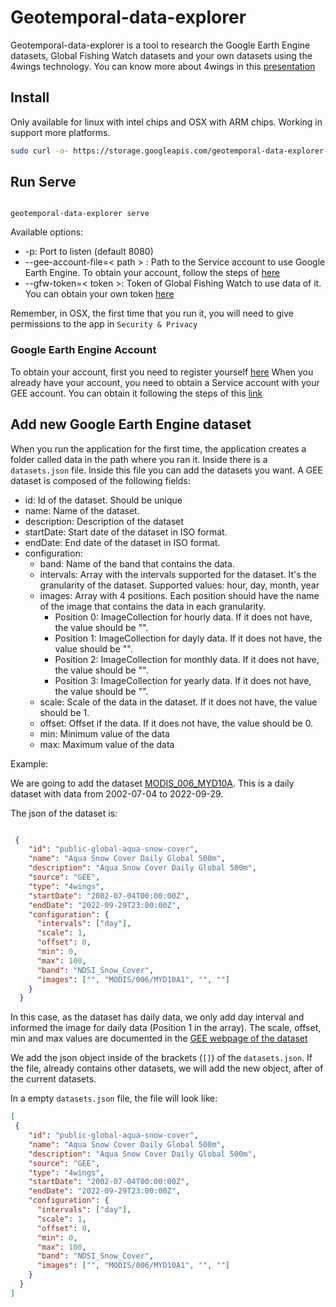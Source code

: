 # Geotemporal-data-explorer

Geotemporal-data-explorer is a tool to research the Google Earth Engine datasets, Global Fishing Watch datasets and your own datasets using the 4wings technology. You can know more about 4wings in this [presentation](https://docs.google.com/presentation/d/1OJCg2zJp0zEVcYJ6Z4ePywy0oO59FnZ2aPUXp7LB4sc/edit?usp=sharing)

## Install

Only available for linux with intel chips and OSX with ARM chips. Working in support more platforms.

```bash
sudo curl -o- https://storage.googleapis.com/geotemporal-data-explorer-releases/install-last.sh | sudo bash
```

## Run Serve

```

geotemporal-data-explorer serve

````

Available options:

* -p: Port to listen (default 8080)
* --gee-account-file=< path > : Path to the Service account to use Google Earth Engine. To obtain your account, follow the steps of [here](#google-earth-engine-account)
* --gfw-token=< token >: Token of Global Fishing Watch to use data of it. You can obtain your own token [here](https://globalfishingwatch.org/ocean-engine/tokens)

Remember, in OSX, the first time that you run it, you will need to give permissions to the app in `Security & Privacy`

### Google Earth Engine Account

To obtain your account, first you need to register yourself [here](https://earthengine.google.com/) 
When you already have your account, you need to obtain a Service account with your GEE account. You can obtain it
following the steps of this [link](https://developers.google.com/earth-engine/guides/service_account)


## Add new Google Earth Engine dataset

When you run the application for the first time, the application creates a folder called data in the path where you ran it. Inside there is a `datasets.json` file. Inside this file you can add the datasets you want.
A GEE dataset is composed of the following fields:

* id: Id of the dataset. Should be unique
* name: Name of the dataset.
* description: Description of the dataset
* startDate: Start date of the dataset in ISO format.
* endDate: End date of the dataset in ISO format.
* configuration:
  * band: Name of the band that contains the data.
  * intervals: Array with the intervals supported for the dataset. It's the granularity of the dataset. Supported values: hour, day, month, year
  * images: Array with 4 positions. Each position should have the name of the image that contains the data in each granularity. 
    * Position 0: ImageCollection for hourly data. If it does not have, the value should be "".
    * Position 1: ImageCollection for dayly data. If it does not have, the value should be "".
    * Position 2: ImageCollection for monthly data. If it does not have, the value should be "".
    * Position 3: ImageCollection for yearly data. If it does not have, the value should be "".
  * scale: Scale of the data in the dataset. If it does not have, the value should be 1.
  * offset: Offset if the data. If it does not have, the value should be 0.
  * min: Minimum value of the data
  * max: Maximum value of the data
  
Example:

We are going to add the dataset [MODIS_006_MYD10A](https://developers.google.com/earth-engine/datasets/catalog/MODIS_006_MYD10A1). This is a daily dataset with data from 2002-07-04 to 2022-09-29.

The json of the dataset is:

```json

 {
    "id": "public-global-aqua-snow-cover",
    "name": "Aqua Snow Cover Daily Global 500m",
    "description": "Aqua Snow Cover Daily Global 500m",
    "source": "GEE",
    "type": "4wings",
    "startDate": "2002-07-04T00:00:00Z",
    "endDate": "2022-09-29T23:00:00Z",
    "configuration": {
      "intervals": ["day"],
      "scale": 1,
      "offset": 0,
      "min": 0,
      "max": 100,
      "band": "NDSI_Snow_Cover",
      "images": ["", "MODIS/006/MYD10A1", "", ""]
    }
  }

```

In this case, as the dataset has daily data, we only add day interval and informed the image for daily data (Position 1 in the array). The scale, offset, min and max values are documented in the [GEE webpage of the dataset](https://developers.google.com/earth-engine/datasets/catalog/MODIS_006_MYD10A1#bands)

We add the json object inside of the brackets (`[]`) of the `datasets.json`. If the file, already contains other datasets, we will add the new object, after of the current datasets.

In a empty `datasets.json` file, the file will look like:

```json
[
 {
    "id": "public-global-aqua-snow-cover",
    "name": "Aqua Snow Cover Daily Global 500m",
    "description": "Aqua Snow Cover Daily Global 500m",
    "source": "GEE",
    "type": "4wings",
    "startDate": "2002-07-04T00:00:00Z",
    "endDate": "2022-09-29T23:00:00Z",
    "configuration": {
      "intervals": ["day"],
      "scale": 1,
      "offset": 0,
      "min": 0,
      "max": 100,
      "band": "NDSI_Snow_Cover",
      "images": ["", "MODIS/006/MYD10A1", "", ""]
    }
  }
]
```
